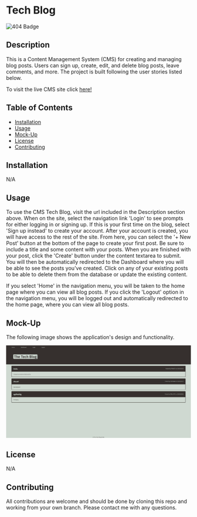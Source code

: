 # Tech Blog

![404 Badge](https://img.shields.io/badge/No_License_Chosen-red)

## Description

  This is a Content Management System (CMS) for creating and managing blog posts. Users can sign up, create, edit, and delete blog posts, leave comments, and more. The project is built following the user stories listed below.

  To visit the live CMS site click [here!](https://fathomless-castle-41603-a40f60df8d2d.herokuapp.com/)

## Table of Contents

  - [Installation](#installation)
  - [Usage](#usage)
  - [Mock-Up](#mock-up)
  - [License](#license)
  - [Contributing](#contributing)

## Installation

  N/A

## Usage

  To use the CMS Tech Blog, visit the url included in the Description section above. When on the site, select the navigation link 'Login' to see prompts for either logging in or signing up. If this is your first time on the blog, select 'Sign up instead' to create your account. After your account is created, you will have access to the rest of the site. From here, you can select the '+ New Post' button at the bottom of the page to create your first post. Be sure to include a title and some content with your posts. When you are finished with your post, click the 'Create' button under the content textarea to submit. You will then be automatically redirected to the Dashboard where you will be able to see the posts you've created. Click on any of your existing posts to be able to delete them from the database or update the existing content.

  If you select 'Home' in the navigation menu, you will be taken to the home page where you can view all blog posts. If you click the 'Logout' option in the navigation menu, you will be logged out and automatically redirected to the home page, where you can view all blog posts.

## Mock-Up

  The following image shows the application's design and functionality.

  ![Image of tech blog homepage](./public/assets/tech-blog-img.png)

## License

  N/A

## Contributing

  All contributions are welcome and should be done by cloning this repo and working from your own branch. Please contact me with any questions.
